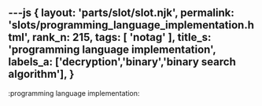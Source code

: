 ---js
{
  layout: 'parts/slot/slot.njk',
  permalink: 'slots/programming_language_implementation.html',
  rank_n: 215,
  tags: [ 'notag' ],
  title_s: 'programming language implementation',
  labels_a: ['decryption','binary','binary search algorithm'],
}
---
:programming language implementation:

